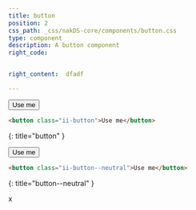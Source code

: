 ```yaml
---
title: button
position: 2
css_path: _css/nakDS-core/components/button.css
type: component
description: A button component
right_code:


right_content:  dfadf

---
```


<button class="ii-button">Use me</button>
~~~ html
<button class="ii-button">Use me</button>
~~~
{: title="button" }


<button class="ii-button--neutral">Use me</button>
~~~ html
<button class="ii-button--neutral">Use me</button>
~~~
{: title="button--neutral" }

x
